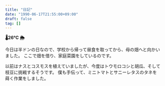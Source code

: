 ```yaml
---
title: "日記"
date: "1990-06-17T21:55:00+09:00"
draft: false
tag: []
---
```


__🌡26℃ 🌦__

今日は半ドンの日なので、学校から帰って昼食を取ってから、母の畑へと向かいました。
ここで畑を借り、家庭菜園をしているのです。

以前はナスとコスモスを植えていましたが、今度はトウモロコシと胡瓜、そして枝豆に挑戦するそうです。
僕も手伝って、ミニトマトとサニーレタスのタネを蒔く作業をしました。
